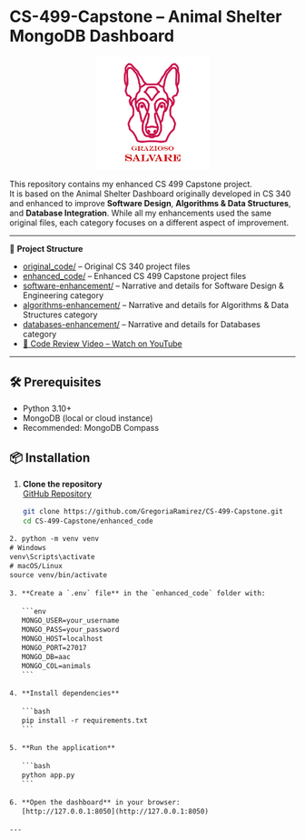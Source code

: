 # CS-499-Capstone – Animal Shelter MongoDB Dashboard

<p align="center">
  <img src="data/Grazioso%20Salvare%20Logo.png" alt="Grazioso Salvare Logo" width="200">
</p>

This repository contains my enhanced CS 499 Capstone project.  
It is based on the Animal Shelter Dashboard originally developed in CS 340 and enhanced to improve **Software Design**, **Algorithms & Data Structures**, and **Database Integration**. While all my enhancements used the same original files, each category focuses on a different aspect of improvement.

---


📂 **Project Structure**

- [original\_code/](https://github.com/GregoriaRamirez/CS-499-Capstone/tree/main/original_code) – Original CS 340 project files
- [enhanced\_code/](https://github.com/GregoriaRamirez/CS-499-Capstone/tree/main/enhanced) – Enhanced CS 499 Capstone project files
- [software-enhancement/](https://github.com/GregoriaRamirez/CS-499-Capstone/blob/main/narratives/Software/README.md) – Narrative and details for Software Design & Engineering category
- [algorithms-enhancement/](https://github.com/GregoriaRamirez/CS-499-Capstone/blob/main/narratives/Algorithms/README.md) – Narrative and details for Algorithms & Data Structures category
- [databases-enhancement/](https://github.com/GregoriaRamirez/CS-499-Capstone/blob/main/narratives/Databases/README.md) – Narrative and details for Databases category
 - [🎥 Code Review Video – Watch on YouTube](https://www.youtube.com/watch?v=DXgBW47WSRQ)

---
## 🛠️ Prerequisites
- Python 3.10+
- MongoDB (local or cloud instance)
- Recommended: MongoDB Compass


## 📦 Installation

1. **Clone the repository**  
   [GitHub Repository](https://github.com/GregoriaRamirez/CS-499-Capstone)  
   ```bash
   git clone https://github.com/GregoriaRamirez/CS-499-Capstone.git
   cd CS-499-Capstone/enhanced_code
````
2. python -m venv venv
# Windows
venv\Scripts\activate
# macOS/Linux
source venv/bin/activate

3. **Create a `.env` file** in the `enhanced_code` folder with:

   ```env
   MONGO_USER=your_username
   MONGO_PASS=your_password
   MONGO_HOST=localhost
   MONGO_PORT=27017
   MONGO_DB=aac
   MONGO_COL=animals
   ```

4. **Install dependencies**

   ```bash
   pip install -r requirements.txt
   ```

5. **Run the application**

   ```bash
   python app.py
   ```

6. **Open the dashboard** in your browser:
   [http://127.0.0.1:8050](http://127.0.0.1:8050)

---

